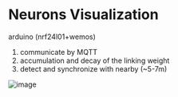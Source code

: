 # Neurons Visualization
arduino (nrf24l01+wemos) 
1. communicate by MQTT
2. accumulation and decay of the linking weight 
3. detect and synchronize with nearby (~5-7m)

![image](https://github.com/yunchen-lee/IAR5130_p5_neuronsVisualization/blob/main/pic/2022_0616_spaceMoving.gif)
